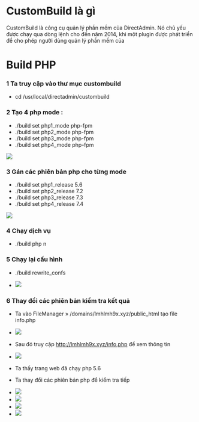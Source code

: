 # CustomBuild là gì 
CustomBuild là công cụ quản lý phần mềm của DirectAdmin. Nó chủ yếu được chạy qua dòng lệnh cho đến năm 2014, khi một plugin được phát triển để cho phép người dùng quản lý phần mềm của 

# Build PHP
### 1 Ta truy cập vào thư mục custombuild

- cd /usr/local/directadmin/custombuild

### 2 Tạo 4 php mode :
- ./build set php1_mode php-fpm
- ./build set php2_mode php-fpm
- ./build set php3_mode php-fpm
- ./build set php4_mode php-fpm

<img src="img/1.PNG">

### 3 Gán các phiên bản php cho từng mode

- ./build set php1_release 5.6
- ./build set php2_release 7.2
- ./build set php3_release 7.3
- ./build set php4_release 7.4

<img src="img/3.PNG">


### 4 Chạy dịch vụ
- ./build php n

### 5 Chạy lại cấu hình

- ./build rewrite_confs

- <img src="img/5.PNG">

### 6 Thay đổi các phiên bản kiểm tra kết quả 

- Ta vào FileManager » /domains/lmhlmh9x.xyz/public_html tạo file info.php

- <img src="img/6.PNG">

- Sau đó truy cập http://lmhlmh9x.xyz/info.php để xem thông tin 

- <img src="img/7.png">
- Ta thấy trang web đã chạy php 5.6
- Ta thay đổi các phiên bản php để kiểm tra tiếp

- <img src="img/8.png">
- <img src="img/9.png">
- <img src="img/10.PNG">
- <img src="img/11.PNG">













